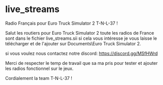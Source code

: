# live_streams
Radio Français pour Euro Truck Simulator 2 T-N-L-37 !

Salut les routiers pour Euro Truck Simulator 2 toute les radios de France sont dans le fichier live_streams.sii si cela vous intéresse je vous laisse le télécharger et de l'ajouter sur Documents\Euro Truck Simulator 2. 

  

si vous voulez nous contactez notre discord: https://discord.gg/MSfHWrd 

 Merci de respecter le temp de travail que sa ma pris pour tester et ajouter les radios fonctionnel sur le jeux. 

 

Cordialement la team T-N-L-37 ! 
